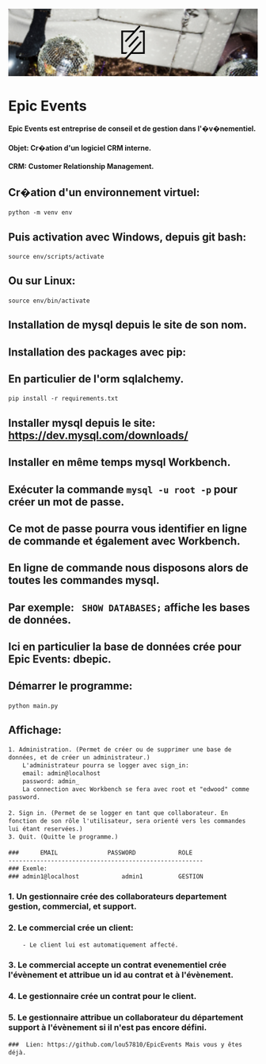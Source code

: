 ![alt logo](img/logo.png)

# Epic Events
#### Epic Events est entreprise de conseil et de gestion dans l'�v�nementiel.
#### Objet: Cr�ation d'un logiciel CRM interne.
#### CRM: Customer Relationship Management.

## Cr�ation d'un environnement virtuel:
`python -m venv env`
## Puis activation avec Windows, depuis git bash:
`source env/scripts/activate`
## Ou sur Linux:
`source env/bin/activate`

## Installation de mysql depuis le site de son nom.

## Installation des packages avec pip:
## En particulier de l'orm sqlalchemy.
`pip install -r requirements.txt`

## Installer mysql depuis le site: https://dev.mysql.com/downloads/
## Installer en même temps mysql Workbench.

## Exécuter la commande `mysql -u root -p` pour créer un mot de passe.
## Ce mot de passe pourra vous identifier en ligne de commande et également avec Workbench.
## En ligne de commande nous disposons alors de toutes les commandes mysql.
## Par exemple: ` SHOW DATABASES;` affiche les bases de données.
## Ici en particulier la base de données crée pour Epic Events: dbepic.
## Démarrer le programme:
`python main.py`
## Affichage:
	1. Administration. (Permet de créer ou de supprimer une base de données, et de créer un administrateur.)
		L'administrateur pourra se logger avec sign_in:
		email: admin@localhost
		password: admin_
		La connection avec Workbench se fera avec root et "edwood" comme password.
		
	2. Sign in. (Permet de se logger en tant que collaborateur. En fonction de son rôle l'utilisateur, sera orienté vers les commandes lui étant reservées.)
	3. Quit. (Quitte le programme.)

	###      EMAIL				PASSWORD			ROLE
	-------------------------------------------------------
	### Exemle:
	### admin1@localhost			admin1			GESTION
	

### 1. Un gestionnaire crée des collaborateurs departement gestion, commercial, et support.
### 2. Le commercial crée un client: 
		- Le client lui est automatiquement affecté.
### 3. Le commercial accepte un contrat evenementiel crée l'évènement et attribue un id au contrat et à l'évènement.
###	4. Le gestionnaire crée un contrat pour le client.
### 5. Le gestionnaire attribue un collaborateur du département support à l'évènement si il n'est pas encore défini.


	###  Lien: https://github.com/lou57810/EpicEvents Mais vous y êtes déjà.